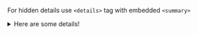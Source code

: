 For hidden details use `<details>` tag with embedded `<summary>`

<details>
<summary>Here are some details!</summary>

```
What
this 
is 
garbage
```
</details>
